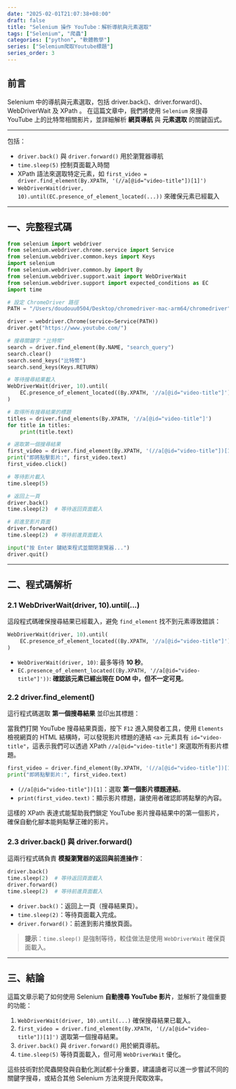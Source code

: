 ```yaml
---
date: "2025-02-01T21:07:38+08:00"
draft: false
title: "Selenium 操作 YouTube：解析導航與元素選取"
tags: ["Selenium", "爬蟲"]
categories: ["python", "軟體教學"]
series: ["Selemium爬取Youtube標題"]
series_order: 3
---
```


## 前言

Selenium 中的導航與元素選取，包括 driver.back()、driver.forward()、WebDriverWait 及 XPath 。
在這篇文章中，我們將使用 `Selenium` 來搜尋 YouTube 上的比特幣相關影片，並詳細解析 **網頁導航** 與 **元素選取** 的關鍵函式。

<!--more-->

---

包括：

- `driver.back()` 與 `driver.forward()` 用於瀏覽器導航
- `time.sleep(5)` 控制頁面載入時間
- XPath 語法來選取特定元素，如 `first_video = driver.find_element(By.XPATH, '(//a[@id="video-title"])[1]')`
- `WebDriverWait(driver, 10).until(EC.presence_of_element_located(...))` 來確保元素已經載入

---

## 一、完整程式碼

```python
from selenium import webdriver
from selenium.webdriver.chrome.service import Service
from selenium.webdriver.common.keys import Keys
import selenium
from selenium.webdriver.common.by import By
from selenium.webdriver.support.wait import WebDriverWait
from selenium.webdriver.support import expected_conditions as EC
import time

# 設定 ChromeDriver 路徑
PATH = "/Users/doudouu0504/Desktop/chromedriver-mac-arm64/chromedriver"

driver = webdriver.Chrome(service=Service(PATH))
driver.get("https://www.youtube.com/")

# 搜尋關鍵字 "比特幣"
search = driver.find_element(By.NAME, "search_query")
search.clear()
search.send_keys("比特幣")
search.send_keys(Keys.RETURN)

# 等待搜尋結果載入
WebDriverWait(driver, 10).until(
    EC.presence_of_element_located((By.XPATH, '//a[@id="video-title"]'))
)

# 取得所有搜尋結果的標題
titles = driver.find_elements(By.XPATH, '//a[@id="video-title"]')
for title in titles:
    print(title.text)

# 選取第一個搜尋結果
first_video = driver.find_element(By.XPATH, '(//a[@id="video-title"])[1]')
print("即將點擊影片:", first_video.text)
first_video.click()

# 等待影片載入
time.sleep(5)

# 返回上一頁
driver.back()
time.sleep(2)  # 等待返回頁面載入

# 前進至影片頁面
driver.forward()
time.sleep(2)  # 等待前進頁面載入

input("按 Enter 鍵結束程式並關閉瀏覽器...")
driver.quit()
```

---

## 二、程式碼解析

### 2.1 WebDriverWait(driver, 10).until(...)

這段程式碼確保搜尋結果已經載入，避免 `find_element` 找不到元素導致錯誤：

```python
WebDriverWait(driver, 10).until(
    EC.presence_of_element_located((By.XPATH, '//a[@id="video-title"]'))
)
```

- `WebDriverWait(driver, 10)`: 最多等待 **10 秒**。
- `EC.presence_of_element_located((By.XPATH, '//a[@id="video-title"]'))`: **確認該元素已經出現在 DOM 中，但不一定可見**。

### 2.2 driver.find_element()

這行程式碼選取 **第一個搜尋結果** 並印出其標題：

當我們打開 YouTube 搜尋結果頁面，按下 `F12` 進入開發者工具，使用 `Elements` 檢視網頁的 HTML 結構時，可以發現影片標題的連結 `<a>` 元素具有 `id="video-title"`，這表示我們可以透過 XPath `//a[@id="video-title"]` 來選取所有影片標題。

```python
first_video = driver.find_element(By.XPATH, '(//a[@id="video-title"])[1]')
print("即將點擊影片:", first_video.text)
```

- `(//a[@id="video-title"])[1]`：選取 **第一個影片標題連結**。
- `print(first_video.text)`：顯示影片標題，讓使用者確認即將點擊的內容。

這樣的 XPath 表達式能幫助我們鎖定 YouTube 影片搜尋結果中的第一個影片，確保自動化腳本能夠點擊正確的影片。

### 2.3 driver.back() 與 driver.forward()

這兩行程式碼負責 **模擬瀏覽器的返回與前進操作**：

```python
driver.back()
time.sleep(2)  # 等待返回頁面載入
driver.forward()
time.sleep(2)  # 等待前進頁面載入
```

- `driver.back()`：返回上一頁（搜尋結果頁）。
- `time.sleep(2)`：等待頁面載入完成。
- `driver.forward()`：前進到影片播放頁面。

> **提示**：`time.sleep()` 是強制等待，較佳做法是使用 `WebDriverWait` 確保頁面載入。

---

## 三、結論

這篇文章示範了如何使用 Selenium **自動搜尋 YouTube 影片**，並解析了幾個重要的功能：

1. `WebDriverWait(driver, 10).until(...)` 確保搜尋結果已載入。
2. `first_video = driver.find_element(By.XPATH, '(//a[@id="video-title"])[1]')` 選取第一個搜尋結果。
3. `driver.back()` 與 `driver.forward()` 用於網頁導航。
4. `time.sleep(5)` 等待頁面載入，但可用 `WebDriverWait` 優化。

這些技術對於爬蟲開發與自動化測試都十分重要，建議讀者可以進一步嘗試不同的關鍵字搜尋，或結合其他 Selenium 方法來提升爬取效率。
